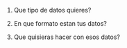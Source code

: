 
1. Que tipo de datos quieres?


2. En que formato estan tus datos?


3. Que quisieras hacer con esos datos?
